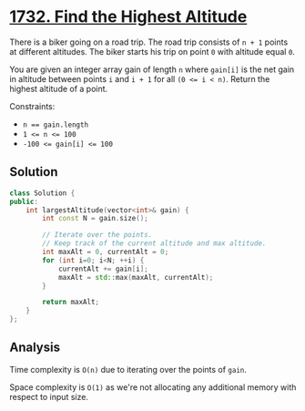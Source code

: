 # [1732. Find the Highest Altitude](https://leetcode.com/problems/find-the-highest-altitude)

There is a biker going on a road trip. The road trip consists of `n + 1` points
at different altitudes. The biker starts his trip on point `0` with altitude
equal `0`.

You are given an integer array gain of length `n` where `gain[i]` is the net
gain in altitude between points `i​​​​​​` and `i + 1` for all `(0 <= i < n)`. Return
the highest altitude of a point.

Constraints:

* `n == gain.length`
* `1 <= n <= 100`
* `-100 <= gain[i] <= 100`

## Solution

```c++
class Solution {
public:
    int largestAltitude(vector<int>& gain) {
        int const N = gain.size();

        // Iterate over the points.
        // Keep track of the current altitude and max altitude.
        int maxAlt = 0, currentAlt = 0;
        for (int i=0; i<N; ++i) {
            currentAlt += gain[i];
            maxAlt = std::max(maxAlt, currentAlt);
        }

        return maxAlt;
    }
};
```

## Analysis

Time complexity is `O(n)` due to iterating over the points of `gain`.

Space complexity is `O(1)` as we're not allocating any additional memory with
respect to input size.
